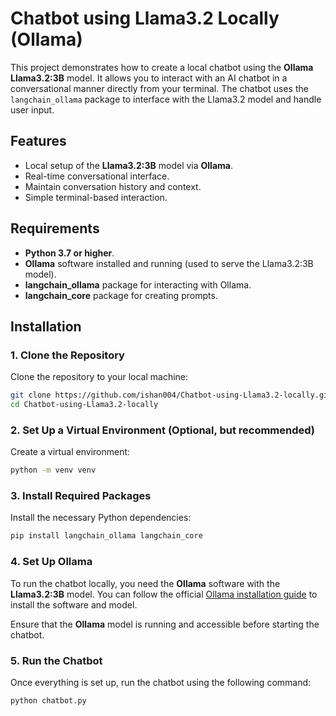 # Chatbot using Llama3.2 Locally (Ollama)

This project demonstrates how to create a local chatbot using the **Ollama Llama3.2:3B** model. It allows you to interact with an AI chatbot in a conversational manner directly from your terminal. The chatbot uses the `langchain_ollama` package to interface with the Llama3.2 model and handle user input.

## Features

- Local setup of the **Llama3.2:3B** model via **Ollama**.
- Real-time conversational interface.
- Maintain conversation history and context.
- Simple terminal-based interaction.

## Requirements

- **Python 3.7 or higher**.
- **Ollama** software installed and running (used to serve the Llama3.2:3B model).
- **langchain_ollama** package for interacting with Ollama.
- **langchain_core** package for creating prompts.

## Installation

### 1. Clone the Repository

Clone the repository to your local machine:

```bash
git clone https://github.com/ishan004/Chatbot-using-Llama3.2-locally.git
cd Chatbot-using-Llama3.2-locally
```


### 2. Set Up a Virtual Environment (Optional, but recommended)

Create a virtual environment:

```bash
python -m venv venv
```

### 3. Install Required Packages

Install the necessary Python dependencies:

```bash
pip install langchain_ollama langchain_core
```

### 4. Set Up Ollama

To run the chatbot locally, you need the **Ollama** software with the **Llama3.2:3B** model. You can follow the official [Ollama installation guide](https://ollama.com) to install the software and model.

Ensure that the **Ollama** model is running and accessible before starting the chatbot.

### 5. Run the Chatbot

Once everything is set up, run the chatbot using the following command:

```bash
python chatbot.py


